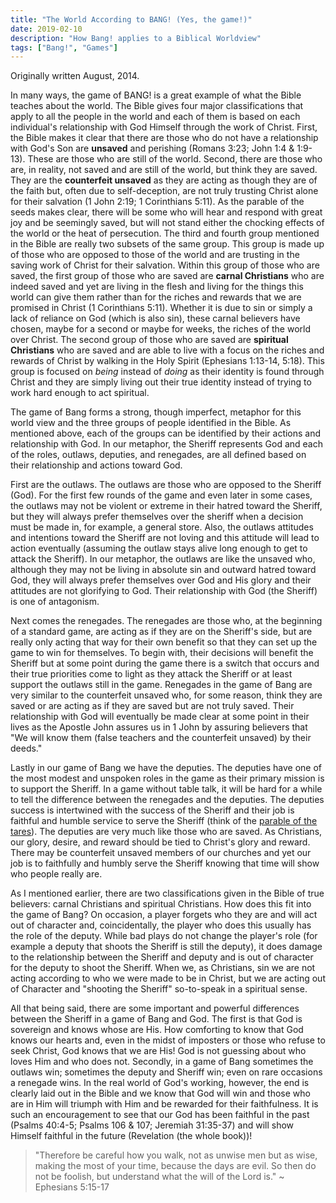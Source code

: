 ```yaml
---
title: "The World According to BANG! (Yes, the game!)"
date: 2019-02-10
description: "How Bang! applies to a Biblical Worldview"
tags: ["Bang!", "Games"]
---
```


Originally written August, 2014.

In many ways, the game of BANG! is a great example of what the Bible teaches about the world. The Bible gives four major classifications that apply to all the people in the world and each of them is based on each individual's relationship with God Himself through the work of Christ. First, the Bible makes it clear that there are those who do not have a relationship with God's Son are **unsaved** and perishing (Romans 3:23; John 1:4 & 1:9-13). These are those who are still of the world. Second, there are those who are, in reality, not saved and are still of the world, but think they are saved. They are the **counterfeit unsaved** as they are acting as though they are of the faith but, often due to self-deception, are not truly trusting Christ alone for their salvation (1 John 2:19; 1 Corinthians 5:11). As the parable of the seeds makes clear, there will be some who will hear and respond with great joy and be seemingly saved, but will not stand either the chocking effects of the world or the heat of persecution. The third and fourth group mentioned in the Bible are really two subsets of the same group. This group is made up of those who are opposed to those of the world and are trusting in the saving work of Christ for their salvation. Within this group of those who are saved, the first group of those who are saved are **carnal Christians** who are indeed saved and yet are living in the flesh and living for the things this world can give them rather than for the riches and rewards that we are promised in Christ (1 Corinthians 5:11). Whether it is due to sin or simply a lack of reliance on God (which is also sin), these carnal believers have chosen, maybe for a second or maybe for weeks, the riches of the world over Christ. The second group of those who are saved are **spiritual Christians** who are saved and are able to live with a focus on the riches and rewards of Christ by walking in the Holy Spirit (Ephesians 1:13-14, 5:18). This group is focused on *being* instead of *doing* as their identity is found through Christ and they are simply living out their true identity instead of trying to work hard enough to act spiritual.

The game of Bang forms a strong, though imperfect, metaphor for this world view and the three groups of people identified in the Bible. As mentioned above, each of the groups can be identified by their actions and relationship with God. In our metaphor, the Sheriff represents God and each of the roles, outlaws, deputies, and renegades, are all defined based on their relationship and actions toward God.

First are the outlaws. The outlaws are those who are opposed to the Sheriff (God). For the first few rounds of the game and even later in some cases, the outlaws may not be violent or extreme in their hatred toward the Sheriff, but they will always prefer themselves over the sheriff when a decision must be made in, for example, a general store. Also, the outlaws attitudes and intentions toward the Sheriff are not loving and this attitude will lead to action eventually (assuming the outlaw stays alive long enough to get to attack the Sheriff). In our metaphor, the outlaws are like the unsaved who, although they may not be living in absolute sin and outward hatred toward God, they will always prefer themselves over God and His glory and their attitudes are not glorifying to God. Their relationship with God (the Sheriff) is one of antagonism.

Next comes the renegades. The renegades are those who, at the beginning of a standard game, are acting as if they are on the Sheriff's side, but are really only acting that way for their own benefit so that they can set up the game to win for themselves. To begin with, their decisions will benefit the Sheriff but at some point during the game there is a switch that occurs and their true priorities come to light as they attack the Sheriff or at least support the outlaws still in the game. Renegades in the game of Bang are very similar to the counterfeit unsaved who, for some reason, think they are saved or are acting as if they are saved but are not truly saved. Their relationship with God will eventually be made clear at some point in their lives as the Apostle John assures us in 1 John by assuring believers that "We will know them (false teachers and the counterfeit unsaved) by their deeds."

Lastly in our game of Bang we have the deputies. The deputies have one of the most modest and unspoken roles in the game as their primary mission is to support the Sheriff. In a game without table talk, it will be hard for a while to tell the difference between the renegades and the deputies. The deputies success is intertwined with the success of the Sheriff and their job is faithful and humble service to serve the Sheriff (think of the [parable of the tares](https://en.wikipedia.org/wiki/Parable_of_the_Tares)). The deputies are very much like those who are saved. As Christians, our glory, desire, and reward should be tied to Christ's glory and reward. There may be counterfeit unsaved members of our churches and yet our job is to faithfully and humbly serve the Sheriff knowing that time will show who people really are.

As I mentioned earlier, there are two classifications given in the Bible of true believers: carnal Christians and spiritual Christians. How does this fit into the game of Bang? On occasion, a player forgets who they are and will act out of character and, coincidentally, the player who does this usually has the role of the deputy. While bad plays do not change the player's role (for example a deputy that shoots the Sheriff is still the deputy), it does damage to the relationship between the Sheriff and deputy and is out of character for the deputy to shoot the Sheriff. When we, as Christians, sin we are not acting according to who we were made to be in Christ, but we are acting out of Character and "shooting the Sheriff" so-to-speak in a spiritual sense.

All that being said, there are some important and powerful differences between the Sheriff in a game of Bang and God. The first is that God is sovereign and knows whose are His. How comforting to know that God knows our hearts and, even in the midst of imposters or those who refuse to seek Christ, God knows that we are His! God is not guessing about who loves Him and who does not. Secondly, in a game of Bang sometimes the outlaws win; sometimes the deputy and Sheriff win; even on rare occasions a renegade wins. In the real world of God's working, however, the end is clearly laid out in the Bible and we know that God will win and those who are in Him will triumph with Him and be rewarded for their faithfulness. It is such an encouragement to see that our God has been faithful in the past (Psalms 40:4-5; Psalms 106 & 107; Jeremiah 31:35-37) and will show Himself faithful in the future (Revelation (the whole book))!

> "Therefore be careful how you walk, not as unwise men but as wise,  making the most of your time, because the days are evil. So then do not be foolish, but understand what the will of the Lord is." ~ Ephesians 5:15-17
